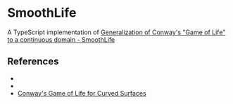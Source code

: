 # SmoothLife

A TypeScript implementation of [Generalization of Conway's "Game of Life" to a continuous domain - SmoothLife](https://arxiv.org/abs/1111.1567)

## References
- [](https://github.com/duckythescientist/SmoothLife)
- [](https://github.com/tsoding/SmoothLife)
- [Conway's Game of Life for Curved Surfaces](https://0fps.net/2012/11/19/conways-game-of-life-for-curved-surfaces-part-1/)

